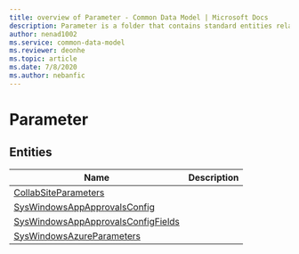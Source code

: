 ```yaml
---
title: overview of Parameter - Common Data Model | Microsoft Docs
description: Parameter is a folder that contains standard entities related to the Common Data Model.
author: nenad1002
ms.service: common-data-model
ms.reviewer: deonhe
ms.topic: article
ms.date: 7/8/2020
ms.author: nebanfic
---
```


# Parameter


## Entities

|Name|Description|
|---|---|
|[CollabSiteParameters](CollabSiteParameters.md)||
|[SysWindowsAppApprovalsConfig](SysWindowsAppApprovalsConfig.md)||
|[SysWindowsAppApprovalsConfigFields](SysWindowsAppApprovalsConfigFields.md)||
|[SysWindowsAzureParameters](SysWindowsAzureParameters.md)||
